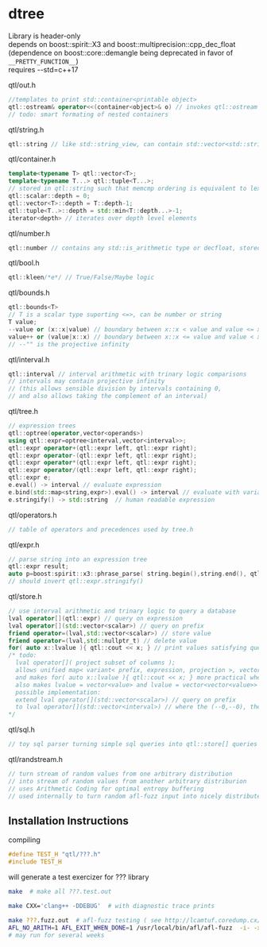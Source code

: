 # dtree

Library is header-only\
depends on boost::spirit::X3 and boost::multiprecision::cpp_dec_float\
(dependence on boost::core::demangle being deprecated in favor of `__PRETTY_FUNCTION__`)\
requires --std=c++17

qtl/out.h
```c++
//templates to print std::container<printable object>
qtl::ostream& operator<<(container<object>& o) // invokes qtl::ostream << object
// todo: smart formating of nested containers
```

qtl/string.h
```c++
qtl::string // like std::string_view, can contain std::vector<std::string>, maintaining memcmp ordering
```

qtl/container.h
```c++
template<typename T> qtl::vector<T>;
template<typename T...> qtl::tuple<T...>;
// stored in qtl::string such that memcmp ordering is equivalent to lexical std::vector or std::tuple ordering
qtl::scalar::depth = 0;
qtl::vector<T>::depth = T::depth-1;
qtl::tuple<T..>::depth = std::min<T::depth...>-1;
iterator<depth> // iterates over depth level elements
```

qtl/number.h
```c++
qtl::number // contains any std::is_arithmetic type or decfloat, stored in qtl::string with memcmp ordering
```

qtl/bool.h
```c++
qtl::kleen/*e*/ // True/False/Maybe logic
```

qtl/bounds.h
```c++
qtl::bounds<T> 
// T is a scalar type suporting <=>, can be number or string
T value;
--value or (x::x|value) // boundary between x::x < value and value <= x::x
value++ or (value|x::x) // boundary between x::x <= value and value < x::x  
// --"" is the projective infinity
```

qtl/interval.h
```c++
qtl::interval // interval arithmetic with trinary logic comparisons
// intervals may contain projective infinity
// (this allows sensible division by intervals containing 0,
// and also allows taking the complement of an interval)
```

qtl/tree.h
```c++
// expression trees 
qtl::optree(operator,vector<operands>)
using qtl::expr=optree<interval,vector<interval>>;
qtl::expr operator+(qtl::expr left, qtl::expr right);
qtl::expr operator-(qtl::expr left, qtl::expr right);
qtl::expr operator*(qtl::expr left, qtl::expr right);
qtl::expr operator/(qtl::expr left, qtl::expr right);
qtl::expr e;
e.eval() -> interval // evaluate expression 
e.bind(std::map<string,expr>).eval() -> interval // evaluate with variables bound to values
e.stringify() -> std::string  // human readable expression
```

qtl/operators.h
```c++
// table of operators and precedences used by tree.h
```

qtl/expr.h
```c++
// parse string into an expression tree
qtl::expr result;
auto p=boost:spirit::x3::phrase_parse( string.begin(),string.end(), qtl::expr_rule, boost::spirit::x3::ascii::space_type, result );
// should invert qtl::expr.stringify()
```

qtl/store.h
```c++
// use interval arithmetic and trinary logic to query a database
lval operator[](qtl::expr) // query on expression
lval operator[](std::vector<scalar>) // query on prefix
friend operator=(lval,std::vector<scalar>) // store value
friend operator=(lval,std::nullptr_t) // delete value
for( auto x::lvalue ){ qtl::cout << x; } // print values satisfying query
/* todo:
  lval operator[]( project subset of columns );
  allows unified map< variant< prefix, expression, projection >, vector<column selection> > abstraction
  and makes for( auto x::lvalue ){ qtl::cout << x; } more practical when you only want specific columns
  also makes lvalue = vector<value> and lvalue = vector<vector<value>> more useful
  possible implementation:
  extend lval operator[](std::vector<scalar>) // query on prefix
  to lval operator[](std::vector<interval>) // where the (--0,--0), the False or Empty interval, means to ignore that column
*/
```

qtl/sql.h
```c++
// toy sql parser turning simple sql queries into qtl::store[] queries
```

qtl/randstream.h
```c++
// turn stream of random values from one arbitrary distribution
// into stream of random values from another arbitrary distriburion
// uses Arithmetic Coding for optimal entropy buffering
// used internally to turn random afl-fuzz input into nicely distributed tests
```

## Installation Instructions

compiling
```c++
#define TEST_H "qtl/???.h"
#include TEST_H
```
will generate a test exercizer for ??? library

```bash
make  # make all ???.test.out
```

```bash
make CXX='clang++ -DDEBUG'  # with diagnostic trace prints
```

```bash
make ???.fuzz.out  # afl-fuzz testing ( see http://lcamtuf.coredump.cx/afl/ )
AFL_NO_ARITH=1 AFL_EXIT_WHEN_DONE=1 /usr/local/bin/afl/afl-fuzz  -i- -x fuzz/???.dict -o fuzz/???.out -- ./???.fuzz.out
# may run for several weeks
```

